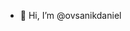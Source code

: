 - 👋 Hi, I’m @ovsanikdaniel
<!---
- 👀 I’m interested in programming languages which are cool!
- 🌱 I’m currently learning ...
- 💞️ I’m looking to collaborate on ...
- 📫 How to reach me ...


ovsanikdaniel/ovsanikdaniel is a ✨ special ✨ repository because its `README.md` (this file) appears on your GitHub profile.
You can click the Preview link to take a look at your changes.
--->
